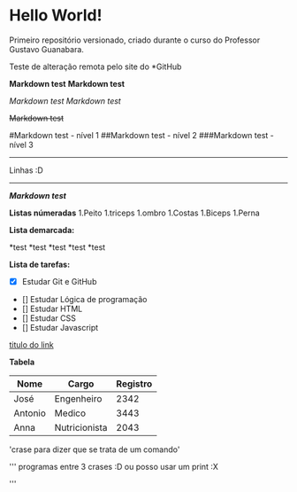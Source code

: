 # Hello World!
 Primeiro repositório versionado, criado durante o curso do Professor Gustavo Guanabara.

Teste de alteração remota pelo site do *GitHub

**Markdown test**
__Markdown test__

*Markdown test*
_Markdown test_

~~Markdown test~~

#Markdown test - nível 1
##Markdown test - nível 2
###Markdown test - nível 3

---
Linhas :D
***

__*Markdown test*__

**Listas númeradas**
1.Peito
   1.triceps
   1.ombro
1.Costas
   1.Biceps
1.Perna

**Lista demarcada:**

*test
*test
*test
   *test
   *test

**Lista de tarefas:**

- [x] Estudar Git e GitHub
- [] Estudar Lógica de programação
- [] Estudar HTML
- [] Estudar CSS
- [] Estudar Javascript

[titulo do link](link)

**Tabela**

Nome | Cargo | Registro
---|---|---
José | Engenheiro | 2342
Antonio | Medico | 3443
Anna | Nutricionista | 2043


'crase para dizer que se trata de um comando'

'''
programas entre 3 crases :D
ou posso usar um print :X

'''

